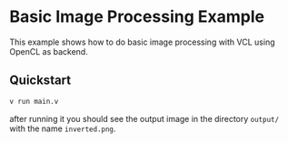 # Basic Image Processing Example

This example shows how to do basic image processing with VCL using OpenCL as backend.

## Quickstart

```bash
v run main.v
```

after running it you should see the output image in the directory `output/` with the name `inverted.png`.
